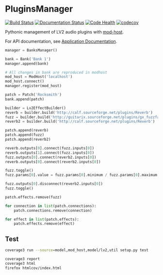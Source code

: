 # PluginsManager

[![Build Status](https://travis-ci.org/PedalPi/PluginsManager.svg?branch=master)](https://travis-ci.org/PedalPi/PluginsManager) [![Documentation Status](https://readthedocs.org/projects/pedalpi-pluginsmanager/badge/?version=latest)](http://pedalpi-pluginsmanager.readthedocs.io/en/latest/?badge=latest) [![Code Health](https://landscape.io/github/PedalPi/PluginsManager/master/landscape.svg?style=flat)](https://landscape.io/github/PedalPi/PluginsManager/master) [![codecov](https://codecov.io/gh/PedalPi/PluginsManager/branch/master/graph/badge.svg)](https://codecov.io/gh/PedalPi/PluginsManager)

Pythonic management of LV2 audio plugins with [mod-host](https://github.com/moddevices/mod-host).

For API documentation, see [Application Documentation](http://pedalpi-pluginsmanager.readthedocs.io/en/latest/?badge=latest).

```python
manager = BanksManager()

bank = Bank('Bank 1')
manager.append(bank)

# All changes in bank are reproduced in modhost
mod_host = ModHost('localhost')
mod_host.connect()
manager.register(mod_host)

patch = Patch('Rocksmith')
bank.append(patch)

builder = Lv2EffectBuilder()
reverb = builder.build('http://calf.sourceforge.net/plugins/Reverb')
fuzz = builder.build('http://guitarix.sourceforge.net/plugins/gx_fuzzfacefm_#_fuzzfacefm_')
reverb2 = builder.build('http://calf.sourceforge.net/plugins/Reverb')

patch.append(reverb)
patch.append(fuzz)
patch.append(reverb2)

reverb.outputs[0].connect(fuzz.inputs[0])
reverb.outputs[1].connect(fuzz.inputs[0])
fuzz.outputs[0].connect(reverb2.inputs[0])
reverb.outputs[0].connect(reverb2.inputs[0])

fuzz.toggle()
fuzz.params[0].value = fuzz.params[0].minimum / fuzz.params[0].maximum

fuzz.outputs[0].disconnect(reverb2.inputs[0])
fuzz.toggle()

patch.effects.remove(fuzz)

for connection in list(patch.connections):
    patch.connections.remove(connection)

for effect in list(patch.effects):
    patch.effects.remove(effect)
```

## Test

```bash
coverage3 run --source=model,mod_host,model/lv2,util setup.py test

coverage3 report
coverage3 html
firefox htmlcov/index.html
```
